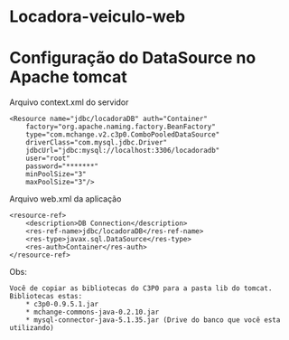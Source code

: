 # Locadora-veiculo-web

# Configuração do DataSource no Apache tomcat

Arquivo context.xml do servidor

 	<Resource name="jdbc/locadoraDB" auth="Container"
	    factory="org.apache.naming.factory.BeanFactory" 
	    type="com.mchange.v2.c3p0.ComboPooledDataSource"
	    driverClass="com.mysql.jdbc.Driver" 
	    jdbcUrl="jdbc:mysql://localhost:3306/locadoradb"
	    user="root" 
	    password="*******" 
	    minPoolSize="3" 
	    maxPoolSize="3"/>

Arquivo web.xml da aplicação

	<resource-ref>
		<description>DB Connection</description>
		<res-ref-name>jdbc/locadoraDB</res-ref-name>
		<res-type>javax.sql.DataSource</res-type>
		<res-auth>Container</res-auth>
	</resource-ref>	    
	
Obs:

	Você de copiar as bibliotecas do C3P0 para a pasta lib do tomcat.
	Bibliotecas estas:
		* c3p0-0.9.5.1.jar
		* mchange-commons-java-0.2.10.jar
		* mysql-connector-java-5.1.35.jar (Drive do banco que você esta utilizando)